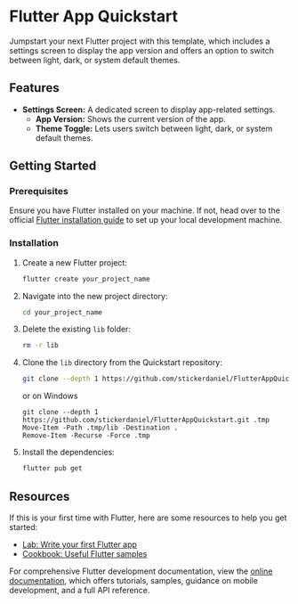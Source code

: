 # Flutter App Quickstart

Jumpstart your next Flutter project with this template, which includes a settings screen to display the app version and offers an option to switch between light, dark, or system default themes.

## Features

- **Settings Screen:** A dedicated screen to display app-related settings.
  - **App Version:** Shows the current version of the app.
  - **Theme Toggle:** Lets users switch between light, dark, or system default themes.

## Getting Started

### Prerequisites

Ensure you have Flutter installed on your machine. If not, head over to the official [Flutter installation guide](https://docs.flutter.dev/get-started/install) to set up your local development machine.

### Installation

1. Create a new Flutter project:
   ```sh
   flutter create your_project_name
   ```
2. Navigate into the new project directory:
   ```sh
   cd your_project_name
   ```
3. Delete the existing `lib` folder:
   ```sh
   rm -r lib
   ```
4. Clone the `lib` directory from the Quickstart repository:
   ```sh
   git clone --depth 1 https://github.com/stickerdaniel/FlutterAppQuickstart.git .tmp && mv .tmp/lib . && rm -r .tmp
   ```
   or on Windows
   ```
   git clone --depth 1 https://github.com/stickerdaniel/FlutterAppQuickstart.git .tmp
   Move-Item -Path .tmp/lib -Destination .
   Remove-Item -Recurse -Force .tmp
   ```
6. Install the dependencies:
   ```sh
   flutter pub get
   ```

## Resources

If this is your first time with Flutter, here are some resources to help you get started:

- [Lab: Write your first Flutter app](https://docs.flutter.dev/get-started/codelab)
- [Cookbook: Useful Flutter samples](https://docs.flutter.dev/cookbook)

For comprehensive Flutter development documentation, view the [online documentation](https://docs.flutter.dev/), which offers tutorials, samples, guidance on mobile development, and a full API reference.
